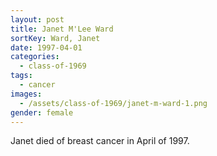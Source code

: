 ```yaml
---
layout: post
title: Janet M'Lee Ward
sortKey: Ward, Janet
date: 1997-04-01
categories:
  - class-of-1969
tags:
  - cancer
images:
  - /assets/class-of-1969/janet-m-ward-1.png
gender: female
---
```

Janet died of breast cancer in April of 1997.
